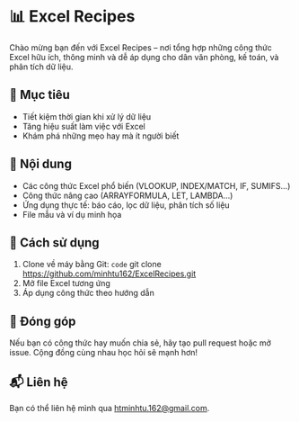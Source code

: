 # 📊 Excel Recipes
Chào mừng bạn đến với Excel Recipes – nơi tổng hợp những công thức Excel hữu ích, thông minh và dễ áp dụng cho dân văn phòng, kế toán, và phân tích dữ liệu.

## 🎯 Mục tiêu
- Tiết kiệm thời gian khi xử lý dữ liệu
- Tăng hiệu suất làm việc với Excel
- Khám phá những mẹo hay mà ít người biết

## 📂 Nội dung
- Các công thức Excel phổ biến (VLOOKUP, INDEX/MATCH, IF, SUMIFS…)
- Công thức nâng cao (ARRAYFORMULA, LET, LAMBDA…)
- Ứng dụng thực tế: báo cáo, lọc dữ liệu, phân tích số liệu
- File mẫu và ví dụ minh họa

## 🚀 Cách sử dụng
1. Clone về máy bằng Git:
`code` git clone https://github.com/minhtu162/ExcelRecipes.git
2. Mở file Excel tương ứng
3. Áp dụng công thức theo hướng dẫn

## 🤝 Đóng góp
Nếu bạn có công thức hay muốn chia sẻ, hãy tạo pull request hoặc mở issue. Cộng đồng cùng nhau học hỏi sẽ mạnh hơn!

## 📬 Liên hệ
Bạn có thể liên hệ mình qua htminhtu.162@gmail.com.
